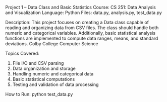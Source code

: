 Project 1 – Data Class and Basic Statistics
Course: CS 251: Data Analysis and Visualization
Language: Python
Files: data.py, analysis.py, test_data.py

Description:
This project focuses on creating a Data class capable of reading and organizing data from CSV files. The class should handle both numeric and categorical variables. Additionally, basic statistical analysis functions are implemented to compute data ranges, means, and standard deviations.​
Colby College Computer Science

Topics Covered:
1. File I/O and CSV parsing
2. Data organization and storage
3. Handling numeric and categorical data
4. Basic statistical computations
5. Testing and validation of data processing​

How to Run:
python test_data.py
